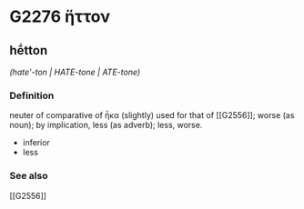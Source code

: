# G2276 ἥττον

## hḗtton

_(hate'-ton | HATE-tone | ATE-tone)_

### Definition

neuter of comparative of ἧκα (slightly) used for that of [[G2556]]; worse (as noun); by implication, less (as adverb); less, worse.

- inferior
- less

### See also

[[G2556]]

